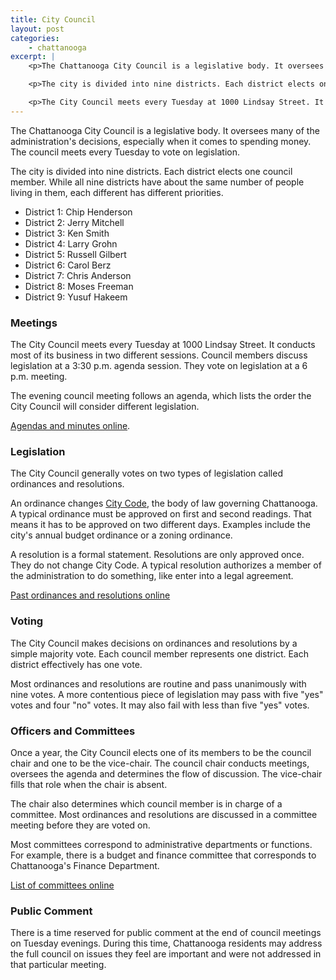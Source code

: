 ```yaml
---
title: City Council
layout: post
categories:
    - chattanooga
excerpt: | 
    <p>The Chattanooga City Council is a legislative body. It oversees many of the administration's decisions, especially when it comes to spending money.</p>

    <p>The city is divided into nine districts. Each district elects one council member.</p>

    <p>The City Council meets every Tuesday at 1000 Lindsay Street. It conducts most of its business in two different sessions. Council members discuss legislation at an afternoon agenda session. They vote on legislation at their evening meeting.</p>
---
```


The Chattanooga City Council is a legislative body. It oversees many of the administration's decisions, especially when it comes to spending money. The council meets every Tuesday to vote on legislation.

The city is divided into nine districts. Each district elects one council member. While all nine districts have about the same number of people living in them, each different has different priorities. 

+ District 1: Chip Henderson
+ District 2: Jerry Mitchell
+ District 3: Ken Smith
+ District 4: Larry Grohn
+ District 5: Russell Gilbert
+ District 6: Carol Berz
+ District 7: Chris Anderson
+ District 8: Moses Freeman
+ District 9: Yusuf Hakeem

### Meetings

The City Council meets every Tuesday at 1000 Lindsay Street. It conducts most of its business in two different sessions. Council members discuss legislation at a 3:30 p.m. agenda session. They vote on legislation at a 6 p.m. meeting.

The evening council meeting follows an agenda, which lists the order the City Council will consider different legislation.

[Agendas and minutes online](http://www.chattanooga.gov/city-council/agendasminutes-by-date).

### Legislation

The City Council generally votes on two types of legislation called ordinances and resolutions.

An ordinance changes [City Code](http://www.chattanooga.gov/city-council/city-code), the body of law governing Chattanooga. A typical ordinance must be approved on first and second readings. That means it has to be approved on two different days. Examples include the city's annual budget ordinance or a zoning ordinance.

A resolution is a formal statement. Resolutions are only approved once. They do not change City Code. A typical resolution authorizes a member of the administration to do something, like enter into a legal agreement.

[Past ordinances and resolutions online](http://www.chattanooga.gov/city-council/ordinances-and-resolutions)

### Voting

The City Council makes decisions on ordinances and resolutions by a simple majority vote. Each council member represents one district. Each district effectively has one vote.

Most ordinances and resolutions are routine and pass unanimously with nine votes. A more contentious piece of legislation may pass with five "yes" votes and four "no" votes. It may also fail with less than five "yes" votes.

### Officers and Committees

Once a year, the City Council elects one of its members to be the council chair and one to be the vice-chair. The council chair conducts meetings, oversees the agenda and determines the flow of discussion. The vice-chair fills that role when the chair is absent.

The chair also determines which council member is in charge of a committee. Most ordinances and resolutions are discussed in a committee meeting before they are voted on.

Most committees correspond to administrative departments or functions. For example, there is a budget and finance committee that corresponds to Chattanooga's Finance Department. 

[List of committees online](http://www.chattanooga.gov/city-council/committees)

### Public Comment

There is a time reserved for public comment at the end of council meetings on Tuesday evenings. During this time, Chattanooga residents may address the full council on issues they feel are important and were not addressed in that particular meeting.




